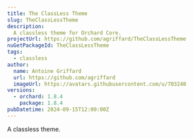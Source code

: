 ```yaml
---
title: The ClassLess Theme
slug: TheClassLessTheme
description:
  A classless theme for Orchard Core.
projectUrl: https://github.com/agriffard/TheClassLessTheme
nuGetPackageId: TheClassLessTheme
tags:
  - classless
author:
  name: Antoine Griffard
  url: https://github.com/agriffard
  imageUrl: https://avatars.githubusercontent.com/u/703248
versions:
  - orchard: 1.8.4
    package: 1.8.4
pubDatetime: 2024-09-15T12:00:00Z
---
```


A classless theme.